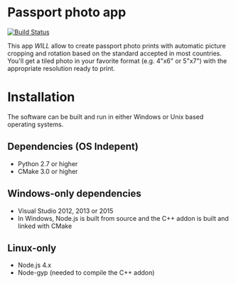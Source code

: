 # Passport photo app

[![Build Status](https://travis-ci.org/dpar39/ppp.svg?branch=master)](https://travis-ci.org/dpar39/ppp)

This app *WILL* allow to create passport photo prints with automatic picture cropping and rotation based on the standard accepted in most countries. You'll get a tiled photo in your favorite format (e.g. 4"x6" or 5"x7") with the appropriate resolution ready to print.

# Installation
The software can be built and run in either Windows or Unix based operating systems.

## Dependencies (OS Indepent)
- Python 2.7 or higher
- CMake 3.0 or higher

## Windows-only dependencies
- Visual Studio 2012, 2013 or 2015
- In Windows, Node.js is built from source and the C++ addon is built and linked with CMake

## Linux-only
- Node.js 4.x
- Node-gyp (needed to compile the C++ addon) 
